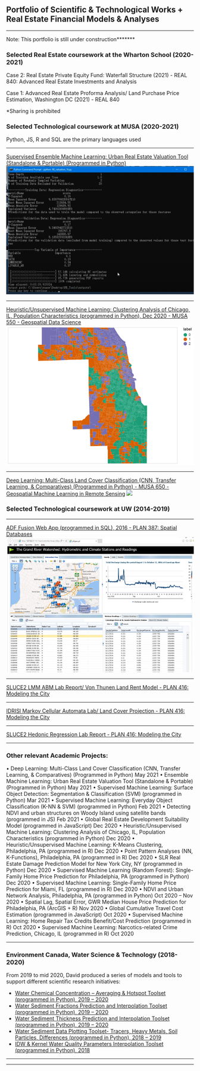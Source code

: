 ## Portfolio of Scientific & Technological Works + Real Estate Financial Models & Analyses

---

Note: This portfolio is still under construction*******

### Selected Real Estate coursework at the Wharton School (2020-2021)

Case 2: Real Estate Private Equity Fund: Waterfall Structure (2021) - REAL 840: Advanced Real Estate Investments and Analysis

Case 1: Advanced Real Estate Proforma Analysis/ Land Purchase Price Estimation, Washington DC (2021) - REAL 840

*Sharing is prohibited


### Selected Technological coursework at MUSA (2020-2021)

Python, JS, R and SQL are the primary languages used

---
[Supervised Ensemble Machine Learning: Urban Real Estate Valuation Tool (Standalone & Portable) (Programmed in Python)](https://youtu.be/G51Yo04meWQ)
<img src="images/tool1.png?raw=true"/>

---
[Heuristic/Unsupervised Machine Learning: Clustering Analysis of Chicago, IL, Population Characteristics (programmed in Python), Dec 2020 - MUSA 550 - Geospatial Data Science](https://yrpan.github.io/MUSA550_finalproject/clustering-analysis/)<img src="images/visualization1.png?raw=true"/>


---
[Deep Learning: Multi-Class Land Cover Classification (CNN, Transfer Learning, & Comparatives) (Programmed in Python) - MUSA 650 - Geospatial Machine Learning in Remote Sensing](/pdf/sample_presentation.pdf)
<img src="images/dummy_thumbnail.jpg?raw=true"/>

### Selected Technological coursework at UW (2014-2019)

---

[ADF Fusion Web App (programmed in SQL), 2016 - PLAN 387: Spatial Databases](/pdf/example_work1.pdf)
<img src="images/visualization2.png?raw=true"/>

---

[SLUCE2 LMM ABM Lab Report/ Von Thunen Land Rent Model - PLAN 416: Modeling the City](/pdf/example_work1.pdf)

---

[IDRISI Markov Cellular Automata Lab/ Land Cover Projection - PLAN 416: Modeling the City](/pdf/example_work1.pdf)

---

[SLUCE2 Hedonic Regression Lab Report - PLAN 416: Modeling the City](/pdf/example_work1.pdf)


---

### Other relevant Academic Projects:
•	Deep Learning: Multi-Class Land Cover Classification (CNN, Transfer Learning, & Comparatives) (Programmed in Python) May 2021
•	Ensemble Machine Learning: Urban Real Estate Valuation Tool (Standalone & Portable) (Programmed in Python)		May 2021
•	Supervised Machine Learning: Surface Object Detection: Segmentation & Classification (SVM) (programmed in Python) 	Mar 2021
•	Supervised Machine Learning: Everyday Object Classification (K-NN & SVM) (programmed in Python)	Feb 2021
•	Detecting NDVI and urban structures on Woody Island using satellite bands (programmed in JS)	Feb 2021
•	Global Real Estate Development Suitability Model (programmed in JavaScript)	Dec 2020
•	Heuristic/Unsupervised Machine Learning: Clustering Analysis of Chicago, IL, Population Characteristics (programmed in Python)	Dec 2020
•	Heuristic/Unsupervised Machine Learning: K-Means Clustering, Philadelphia, PA (programmed in R)	Dec 2020
•	Point Pattern Analyses (NN, K-Functions), Philadelphia, PA (programmed in R)	Dec 2020
•	SLR Real Estate Damage Prediction Model for New York City, NY (programmed in Python)	Dec 2020
•	Supervised Machine Learning (Random Forest): Single-Family Home Price Prediction for Philadelphia, PA (programmed in Python)	Dec 2020
•	Supervised Machine Learning: Single-Family Home Price Prediction for Miami, FL (programmed in R)	Dec 2020
•	NDVI and Urban Network Analysis, Philadelphia, PA (programmed in Python)	Oct 2020 – Nov 2020
•	Spatial Lag, Spatial Error, GWR Median House Price Prediction for Philadelphia, PA (ArcGIS + R)	Nov 2020
•	Global Cumulative Travel Cost Estimation (programmed in JavaScript)	Oct 2020
•	Supervised Machine Learning: Home Repair Tax Credits Benefit/Cost Prediction (programmed in R)	Oct 2020
•	Supervised Machine Learning: Narcotics-related Crime Prediction, Chicago, IL (programmed in R)	Oct 2020



---

### Environment Canada, Water Science & Technology (2018-2020)


From 2019 to mid 2020, David produced a series of models and tools to support different scientific research initiatives: 

- [Water Chemical Concentration – Averaging & Hotspot Toolset (programmed in Python), 2019 – 2020](https://www.canada.ca/en/environment-climate-change.html)
- [Water Sediment Fractions Prediction and Interpolation Toolset (programmed in Python), 2019 – 2020](https://www.canada.ca/en/environment-climate-change.html)
- [Water Sediment Thickness Prediction and Interpolation Toolset (programmed in Python), 2019 – 2020](https://www.canada.ca/en/environment-climate-change.html)
- [Water Sediment Data Plotting Toolset- Tracers, Heavy Metals, Soil Particles, Differences (programmed in Python), 2018 – 2019](https://www.canada.ca/en/environment-climate-change.html)
- [IDW & Kernel Water Quality Parameters Interpolation Toolset (programmed in Python), 2018](https://www.canada.ca/en/environment-climate-change.html)


---




---

